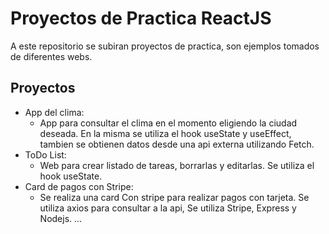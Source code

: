 
# Proyectos de Practica ReactJS

A este repositorio se subiran proyectos de practica, son ejemplos tomados de diferentes webs. 




## Proyectos 

- App del clima:
    - App para consultar el clima en el momento eligiendo la ciudad deseada. En la misma se utiliza el hook useState y useEffect, tambien se obtienen datos desde una api externa utilizando Fetch.
- ToDo List:
    - Web para crear listado de tareas, borrarlas y editarlas.  Se utiliza el hook useState.
- Card de pagos con Stripe:
    - Se realiza una card Con stripe para realizar pagos con tarjeta. Se utiliza axios para consultar a la api, Se utiliza Stripe, Express y Nodejs.
...